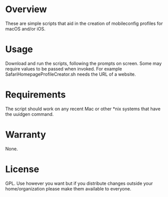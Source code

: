 # Overview

These are simple scripts that aid in the creation of mobileconfig profiles for macOS and/or iOS.

# Usage

Download and run the scripts, following the prompts on screen. Some may require values to be passed when invoked. For example SafariHomepageProfileCreator.sh needs the URL of a website.

# Requirements

The script should work on any recent Mac or other *nix systems that have the uuidgen command.

# Warranty

None.

# License

GPL. Use however you want but if you distribute changes outside your home/organization please make them available to everyone.
